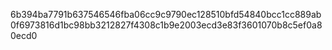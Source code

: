 6b394ba7791b637546546fba06cc9c9790ec128510bfd54840bcc1cc889ab0f6973816d1bc98bb3212827f4308c1b9e2003ecd3e83f3601070b8c5ef0a80ecd0